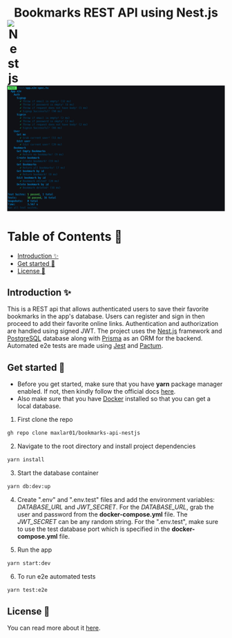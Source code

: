 <div align="center"><h1>Bookmarks REST API using Nest.js <img align="left" alt="Nestjs" width="28px" style="padding-right:8px;" src="https://cdn.jsdelivr.net/gh/devicons/devicon/icons/nestjs/nestjs-plain.svg" /></h1></div>

![preview](./test-preview.jpg)

# Table of Contents 📖
<!-- no toc -->
- [Introduction ✨](#introduction-)
- [Get started 🚀](#get-started-)
- [License 🔑](#license-)

## Introduction ✨
This is a REST api that allows authenticated users to save their favorite bookmarks in the app's database. Users can register and sign in then proceed to add their favorite online links. Authentication and authorization are handled using signed JWT. The project uses the [Nest.js](https://nestjs.com/) framework and [PostgreSQL](https://www.postgresql.org/) database along with [Prisma](https://www.prisma.io/) as an ORM for the backend. Automated e2e tests are made using [Jest](https://jestjs.io/) and [Pactum](https://pactumjs.github.io/).


## Get started 🚀
* Before you get started, make sure that you have **yarn** package manager enabled. If not, then kindly follow the official docs [here](https://yarnpkg.com/getting-started/install).
* Also make sure that you have [Docker](https://www.docker.com/) installed so that you can get a local database.
1. First clone the repo
```bash
gh repo clone maxlar01/bookmarks-api-nestjs
```
2. Navigate to the root directory and install project dependencies
```bash
yarn install
```
3. Start the database container
```bash
yarn db:dev:up
```
4. Create ".env" and ".env.test" files and add the environment variables: *DATABASE_URL* and *JWT_SECRET*. For the *DATABASE_URL*, grab the user and password from the **docker-compose.yml** file. The *JWT_SECRET* can be any random string. For the ".env.test", make sure to use the test database port which is specified in the **docker-compose.yml** file.
   
5. Run the app
```bash
yarn start:dev
```

6. To run e2e automated tests
```bash
yarn test:e2e
```

## License 🔑
You can read more about it [here](https://choosealicense.com/licenses/mit/).